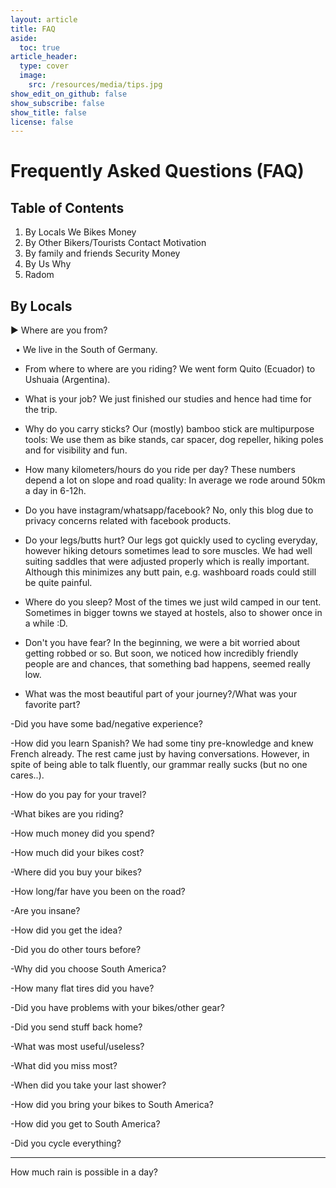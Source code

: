 ```yaml
---
layout: article
title: FAQ
aside:
  toc: true
article_header:
  type: cover
  image:
    src: /resources/media/tips.jpg
show_edit_on_github: false
show_subscribe: false
show_title: false
license: false
---
```


# Frequently Asked Questions (FAQ)

## Table of Contents

1. By Locals
    We
    Bikes
    Money
2. By Other Bikers/Tourists
    Contact
    Motivation
3. By family and friends
    Security
    Money
4. By Us
    Why
5. Radom

## By Locals

&#9654; Where are you from?<br>

&nbsp; &bull; We live in the South of Germany.

- From where to where are you riding?
We went form Quito (Ecuador) to Ushuaia (Argentina).

- What is your job?
We just finished our studies and hence had time for the trip.

- Why do you carry sticks?
Our (mostly) bamboo stick are multipurpose tools: We use them as bike stands, car spacer, dog repeller, hiking poles and for visibility and fun.

- How many kilometers/hours do you ride per day?
These numbers depend a lot on slope and road quality: In average we rode around 50km a day in 6-12h.

- Do you have instagram/whatsapp/facebook?
No, only this blog due to privacy concerns related with facebook products.

- Do your legs/butts hurt?
Our legs got quickly used to cycling everyday, however hiking detours sometimes lead to sore muscles. We had well suiting saddles that were adjusted properly which is really important. Although this minimizes any butt pain, e.g. washboard roads could still be quite painful.

- Where do you sleep?
Most of the times we just wild camped in our tent. Sometimes in bigger towns we stayed at hostels, also to shower once in a while :D.

- Don't you have fear?
In the beginning, we were a bit worried about getting robbed or so. But soon, we noticed how incredibly friendly people are and chances, that something bad happens, seemed really low.

- What was the most beautiful part of your journey?/What was your favorite part?

-Did you have some bad/negative experience?

-How did you learn Spanish?
We had some tiny pre-knowledge and knew French already. The rest came just by having conversations. However, in spite of being able to talk fluently, our grammar really sucks (but no one cares..).

-How do you pay for your travel?

-What bikes are you riding?

-How much money did you spend?

-How much did your bikes cost?

-Where did you buy your bikes?

-How long/far have you been on the road?

-Are you insane?

-How did you get the idea?

-Did you do other tours before?

-Why did you choose South America?

-How many flat tires did you have?

-Did you have problems with your bikes/other gear?

-Did you send stuff back home?

-What was most useful/useless?

-What did you miss most?

-When did you take your last shower?

-How did you bring your bikes to South America?

-How did you get to South America?

-Did you cycle everything?


***



How much rain is possible in a day?



